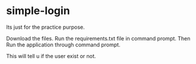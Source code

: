 # simple-login
Its just for the practice purpose.

Download the files.
Run the requirements.txt file in command prompt.
Then Run the application through command prompt.

This will tell u if the user exist or not.

